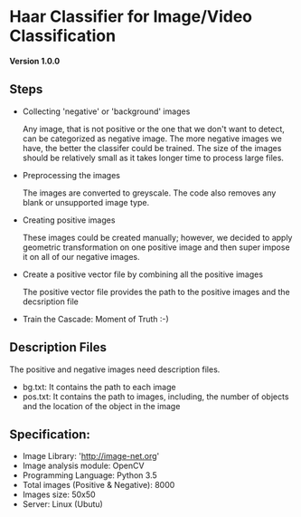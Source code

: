 # Haar Classifier for Image/Video Classification

**Version 1.0.0**

Steps
---

* Collecting 'negative' or 'background' images

	Any image, that is not positive or the one that we don't want to detect, can be categorized as negative image. The more negative images we have, the better the classifer could be trained. The size of the images should be relatively small as it takes longer time to process large files.

* Preprocessing the images

	The images are converted to greyscale. The code also removes any blank or unsupported image type.

* Creating positive images

	These images could be created manually; however, we decided to apply geometric transformation on one positive image and then super impose it on all of our negative images. 

* Create a positive vector file by combining all the positive images

	The positive vector file provides the path to the positive images and the decsription file

* Train the Cascade: Moment of Truth :-)


Description Files
---

The positive and negative images need description files.
* bg.txt: It contains the path to each image
* pos.txt: It contains the path to images, including, the number of objects and the location of the object in the image

Specification: 
---

* Image Library: 'http://image-net.org'
* Image analysis module: OpenCV
* Programming Language: Python 3.5
* Total images (Positive & Negative): 8000
* Images size: 50x50
* Server: Linux (Ubutu)

